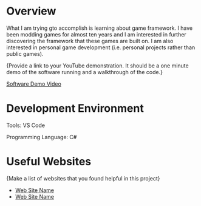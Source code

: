 # Overview

What I am trying gto accomplish is learning about game framework. I have been modding games for almost ten years and I am interested in further discovering the framework that these games
are built on. I am also interested in personal game development (i.e. personal projects rather than public games).

{Provide a link to your YouTube demonstration.  It should be a one minute demo of the software running and a walkthrough of the code.}

[Software Demo Video](http://youtube.link.goes.here)

# Development Environment

Tools: VS Code

Programming Language: C#

# Useful Websites

{Make a list of websites that you found helpful in this project}
* [Web Site Name](http://url.link.goes.here)
* [Web Site Name](http://url.link.goes.here)
